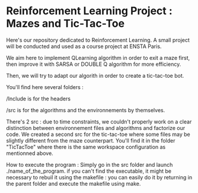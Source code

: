 # Reinforcement Learning Project : Mazes and Tic-Tac-Toe

Here's our repository dedicated to Reinforcement Learning. A small project will be conducted and used as a course project at ENSTA Paris.

We aim here to implement QLearning algorithm in order to exit a maze first, then improve it with SARSA or DOUBLE Q algorithm for more efficiency.

Then, we will try to adapt our algorith in order to create a tic-tac-toe bot.

You'll find here several folders :

/Include is for the headers

/src is for the algorithms and the environnements by themselves.

There's 2 src : due to time constraints, we couldn't properly work on a clear distinction between environnement files and algorithms and factorize our code. We created a second src for the tic-tac-toe where some files may be slightly different from the maze counterpart. You'll find it in the folder "TicTacToe" where there is the same workspace configuration as mentionned above.

How to execute the program : Simply go in the src folder and launch ./name_of_the_program. if you can't find the executable, it might be necessary to rebuil it using the makefile : you can easily do it by returning in the parent folder and execute the makefile using make.
